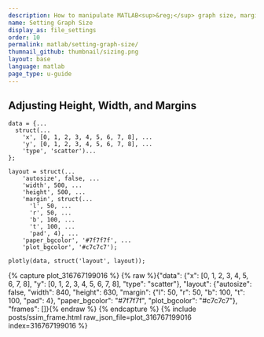 ```yaml
---
description: How to manipulate MATLAB<sup>&reg;</sup> graph size, margins and background color.
name: Setting Graph Size
display_as: file_settings
order: 10
permalink: matlab/setting-graph-size/
thumnail_github: thumbnail/sizing.png
layout: base
language: matlab
page_type: u-guide
---
```



## Adjusting Height, Width, and Margins


```{matlab}
data = {...
  struct(...
    'x', [0, 1, 2, 3, 4, 5, 6, 7, 8], ...
    'y', [0, 1, 2, 3, 4, 5, 6, 7, 8], ...
    'type', 'scatter')...
};

layout = struct(...
    'autosize', false, ...
    'width', 500, ...
    'height', 500, ...
    'margin', struct(...
      'l', 50, ...
      'r', 50, ...
      'b', 100, ...
      't', 100, ...
      'pad', 4), ...
    'paper_bgcolor', '#7f7f7f', ...
    'plot_bgcolor', '#c7c7c7');

plotly(data, struct('layout', layout));
```
{% capture plot_316767199016 %}
{% raw %}{"data": {"x": [0, 1, 2, 3, 4, 5, 6, 7, 8], "y": [0, 1, 2, 3, 4, 5, 6, 7, 8], "type": "scatter"}, "layout": {"autosize": false, "width": 840, "height": 630, "margin": {"l": 50, "r": 50, "b": 100, "t": 100, "pad": 4}, "paper_bgcolor": "#7f7f7f", "plot_bgcolor": "#c7c7c7"}, "frames": []}{% endraw %}
{% endcapture %}
{% include posts/ssim_frame.html raw_json_file=plot_316767199016 index=316767199016 %}


<!--------------------- EXAMPLE BREAK ------------------------->
